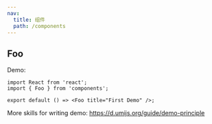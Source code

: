 ```yaml
---
nav:
  title: 组件
  path: /components
---
```


## Foo

Demo:

```tsx
import React from 'react';
import { Foo } from 'components';

export default () => <Foo title="First Demo" />;
```

More skills for writing demo: https://d.umijs.org/guide/demo-principle
